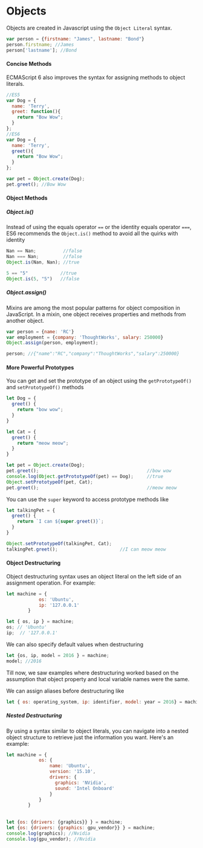 # Objects

Objects are created in Javascript using the `Object Literal` syntax.

``` javascript
var person = {firstname: "James", lastname: "Bond"}
person.firstname; //James
person['lastname']; //Bond
```

#### Concise Methods

ECMAScript 6 also improves the syntax for assigning methods to object literals.

``` javascript
//ES5
var Dog = {
  name: 'Terry',
  greet: function(){
    return "Bow Wow";
  }
};
//ES6
var Dog = {
  name: 'Terry',
  greet(){
    return "Bow Wow";
  }
};

var pet = Object.create(Dog);
pet.greet(); //Bow Wow
```

#### Object Methods

##### Object.is()

Instead of using the equals operator `==` or the identity equals operator `===`, ES6 recommends the `Object.is()` method to avoid all the quirks with identity

``` javascript
Nan == Nan;          //false
Nan === Nan;         //false
Object.is(Nan, Nan); //true

5 == "5"            //true
Object.is(5, "5")   //false
```

##### Object.assign()

Mixins are among the most popular patterns for object composition in JavaScript. In a mixin, one object receives properties and methods from another object.

``` javascript
var person = {name: 'RC'}
var employment = {company: 'ThoughtWorks', salary: 250000}
Object.assign(person, employment);

person; //{"name":"RC","company":"ThoughtWorks","salary":250000}
```
#### More Powerful Prototypes

You can get and set the prototype of an object using the `getPrototypeOf()` and `setPrototypeOf()` methods

``` javascript
let Dog = {
  greet() {
    return "bow wow";
  }
}

let Cat = {
  greet() {
    return "meow meow";
  }
}

let pet = Object.create(Dog);
pet.greet();                                        //bow wow
console.log(Object.getPrototypeOf(pet) == Dog);     //true
Object.setPrototypeOf(pet, Cat);
pet.greet();                                        //meow meow
```

You can use the `super` keyword to access prototype methods like

``` javascript
let talkingPet = {
  greet() {
    return `I can ${super.greet()}`;
  }
}

Object.setPrototypeOf(talkingPet, Cat);
talkingPet.greet();                       //I can meow meow
```

#### Object Destructuring

Object destructuring syntax uses an object literal on the left side of an assignment operation. For example:

``` javascript
let machine = {
			os: 'Ubuntu',
			ip: '127.0.0.1'
		}

let { os, ip } = machine;
os; // 'Ubuntu'
ip;	 // '127.0.0.1'	
```

We can also specify default values when destructuring

``` javascript
let {os, ip, model = 2016 } = machine;
model; //2016
```

Till now, we saw examples where  destructuring worked based on the assumption that object property and local variable names were the same.

We can assign aliases before destructuring like

``` javascript
let { os: operating_system, ip: identifier, model: year = 2016} = machine;
```

##### Nested Destructuring

By using a syntax similar to object literals, you can navigate into a nested object structure to retrieve just the information you want. Here's an example:

``` javascript
let machine = {
			os: {
				name: 'Ubuntu',
				version: '15.10',
				drivers: {
				  graphics: 'NVidia',
				  sound: 'Intel Onboard'
				}
			}
		}
		
		
let {os: {drivers: {graphics}} } = machine;
let {os: {drivers: {graphics: gpu_vendor}} } = machine;
console.log(graphics); //Nvidia
console.log(gpu_vendor); //Nvidia
```